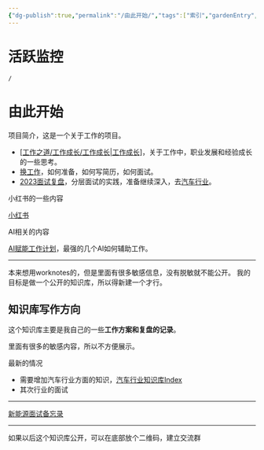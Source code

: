 ```yaml
---
{"dg-publish":true,"permalink":"/由此开始/","tags":["索引","gardenEntry","gardenEntry"]}
---
```



# 活跃监控

```ActivityHistory
/
```

# 由此开始

项目简介，这是一个关于工作的项目。

- [[工作之道/工作成长/工作成长\|工作成长]](工作成长.md)，关于工作中，职业发展和经验成长的一些思考。
- [换工作](换工作.md)，如何准备，如何写简历，如何面试。
- [2023面试复盘](面试分层实践.md)，分层面试的实践，准备继续深入，去[汽车行业](汽车行业知识2023.md)。

小红书的一些内容

[小红书](小红书知识库概况.md)

AI相关的内容

[AI赋能工作计划](AI赋能工作计划.md)，最强的几个AI如何辅助工作。

---

本来想用worknotes的，但是里面有很多敏感信息，没有脱敏就不能公开。
我的目标是做一个公开的知识库，所以得新建一个才行。

## 知识库写作方向

这个知识库主要是我自己的一些**工作方案和复盘的记录**。

里面有很多的敏感内容，所以不方便展示。

最新的情况
- 需要增加汽车行业方面的知识，[汽车行业知识库Index](汽车行业知识库Index.md) 
- 其次行业的面试

---

[新能源面试备忘录](新能源面试备忘录.md)

---

如果以后这个知识库公开，可以在底部放个二维码，建立交流群